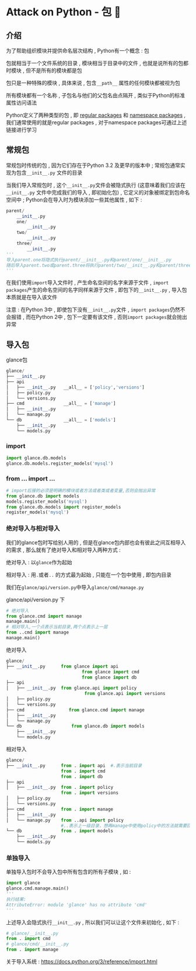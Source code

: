 #  Attack on Python - 包 🐍








<extoc></extoc>

## 介绍 

为了帮助组织模块并提供命名层次结构 , Python有一个概念 : 包

包就相当于一个文件系统的目录 , 模块相当于目录中的文件 , 也就是说所有的包都时模块 , 但不是所有的模块都是包

包只是一种特殊的模块 , 具体来说 , 包含`__path__` 属性的任何模块都被视为包

所有模块都有一个名称 , 子包名与他们的父包名由点隔开 , 类似于Python的标准属性访问语法

Python定义了两种类型的包 , 即 [regular packages](https://docs.python.org/3/glossary.html#term-regular-package) 和  [namespace packages](https://docs.python.org/3/glossary.html#term-namespace-package) , 我们通常使用的就是regular packages , 对于namespace packages可通过上述链接进行学习

## 常规包 

常规包时传统的包 , 因为它们存在于Python 3.2 及更早的版本中 ; 常规包通常实现为包含`__init__.py` 文件的目录 

当我们导入常规包时 , 这个`__init__.py`文件会被隐式执行 (这意味着我们应该在`__init__.py` 文件中完成我们的导入 , 即初始化包) , 它定义的对象被绑定到包命名空间中 ; Python会在导入时为模块添加一些其他属性 , 如下 : 

```python
parent/
    __init__.py
    one/
        __init__.py
    two/
        __init__.py
    three/
        __init__.py
'''
导入parent.one将隐式执行parent/__init__.py和parent/one/__init__.py
随后导入parent.two或parent.three将执行parent/two/__init__.py和parent/three/__init__.py
'''
```

在我们使用`import`导入文件时 , 产生命名空间的名字来源于文件 , `import packages`产生的命名空间的名字同样来源于文件 , 即包下的`__init__.py` , 导入包本质就是在导入该文件

注意 : 在Python 3中 , 即使包下没有`__init__.py`文件 , `import packages`仍然不会报错 , 而在Python 2中 , 包下一定要有该文件 , 否则`import packages`就会抛出异常 

## 导入包 

glance包

```python
glance/                   
├── __init__.py      
├── api                  
│   ├── __init__.py   __all__ = ['policy','versions'] 
│   ├── policy.py
│   └── versions.py
├── cmd               __all__ = ['manage']    
│   ├── __init__.py
│   └── manage.py    
└── db                __all__ = ['models']              
    ├── __init__.py
    └── models.py
```

### import

```python
import glance.db.models
glance.db.models.register_models('mysql') 
```

### from ... import ...

```python
# import后接的必须是明确的模块或者方法或者类或者变量,否则会抛出异常
from glance.db import models
models.register_models('mysql')
from glance.db.models import register_models
register_models('mysql')
```

### 绝对导入与相对导入

我们的glance包时写给别人用的 , 但是在glance包内部也会有彼此之间互相导入的需求 , 那么就有了绝对导入和相对导入两种方式 : 

绝对导入 : 以`glance`作为起始

相对导入 : 用`.`或者`..` 的方式最为起始 , 只能在一个包中使用 , 即包内目录

我们在`glance/api/version.py`中导入`glance/cmd/manage.py`

glance/api/version.py 下

```python
# 绝对导入
from glance.cmd import manage
manage.main()
# 相对导入,一个点表示当前目录,两个点表示上一层
from ..cmd import manage
manage.main()
```

绝对导入

```python
glance/                   
├── __init__.py      from glance import api
                             from glance import cmd
                             from glance import db
├── api                  
│   ├── __init__.py  from glance.api import policy
                              from glance.api import versions
│   ├── policy.py
│   └── versions.py
├── cmd                 from glance.cmd import manage
│   ├── __init__.py
│   └── manage.py
└── db                   from glance.db import models
    ├── __init__.py
    └── models.py
```

相对导入

```python
glance/                   
├── __init__.py      from . import api  #.表示当前目录
                     from . import cmd
                     from . import db
├── api                  
│   ├── __init__.py  from . import policy
                     from . import versions
│   ├── policy.py
│   └── versions.py
├── cmd              from . import manage
│   ├── __init__.py
│   └── manage.py    from ..api import policy   
                     #..表示上一级目录，想再manage中使用policy中的方法就需要回到上一级glance目录往下找api包，从api导入policy
└── db               from . import models
    ├── __init__.py
    └── models.py
```
### 单独导入

单独导入包时不会导入包中所有包含的所有子模块 , 如 :

```python
import glance
glance.cmd.manage.main()
'''
执行结果:
AttributeError: module 'glance' has no attribute 'cmd'
'''
```

上述导入会隐式执行`__init__.py` , 所以我们可以让这个文件来初始化 , 如下 : 

```python
# glance/__init__.py
from . import cmd
# glance/cmd/__init__.py
from . import manage
```

关于导入系统 : https://docs.python.org/3/reference/import.html